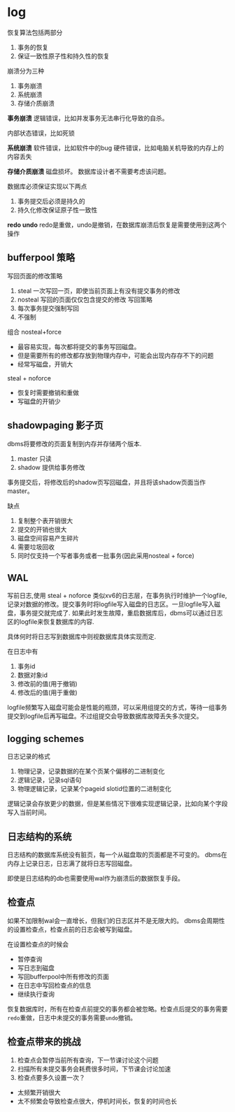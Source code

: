 # log
恢复算法包括两部分
1. 事务的恢复
2. 保证一致性原子性和持久性的恢复

崩溃分为三种
1. 事务崩溃
2. 系统崩溃
3. 存储介质崩溃

**事务崩溃**
逻辑错误，比如并发事务无法串行化导致的自杀。

内部状态错误，比如死锁

**系统崩溃**
软件错误，比如软件中的bug
硬件错误，比如电脑关机导致的内存上的内容丢失

**存储介质崩溃**
磁盘损坏。
数据库设计者不需要考虑该问题。

数据库必须保证实现以下两点
1. 事务提交后必须是持久的
2. 持久化修改保证原子性一致性

**redo undo**
redo是重做，undo是撤销，在数据库崩溃后恢复是需要使用到这两个操作

## bufferpool 策略
写回页面的修改策略
1. steal 一次写回一页，即使当前页面上有没有提交事务的修改
2. nosteal 写回的页面仅仅包含提交的修改
写回策略
1. 每次事务提交强制写回
2. 不强制

组合 nosteal+force
- 最容易实现，每次都将提交的事务写回磁盘。
- 但是需要所有的修改都存放到物理内存中，可能会出现内存存不下的问题
- 经常写磁盘，开销大

steal + noforce
- 恢复时需要撤销和重做
- 写磁盘的开销少


## shadowpaging 影子页
dbms将要修改的页面复制到内存并存储两个版本.
1. master 只读
2. shadow 提供给事务修改

事务提交后，将修改后的shadow页写回磁盘，并且将该shadow页面当作master。


缺点
1. 复制整个表开销很大
2. 提交的开销也很大
3. 磁盘空间容易产生碎片
4. 需要垃圾回收
5. 同时仅支持一个写者事务或者一批事务(因此采用nosteal + force)


## WAL
写前日志,使用 steal + noforce
类似xv6的日志层，在事务执行时维护一个logfile,记录对数据的修改。提交事务时将logfile写入磁盘的日志区。一旦logfile写入磁盘，事务提交就完成了. 如果此时发生故障，重启数据库后，dbms可以通过日志区的logfile来恢复数据库的内容.

具体何时将日志写到数据库中则视数据库具体实现而定.

在日志中有
1. 事务id
2. 数据对象id
3. 修改前的值(用于撤销)
4. 修改后的值(用于重做)


logfile频繁写入磁盘可能会是性能的瓶颈，可以采用组提交的方式，等待一组事务提交到logfile后再写磁盘。不过组提交会导致数据库故障丢失多次提交。


## logging schemes
日志记录的格式
1. 物理记录，记录数据的在某个页某个偏移的二进制变化
2. 逻辑记录，记录sql语句
3. 物理逻辑记录，记录某个pageid slotid位置的二进制变化


逻辑记录会存放更少的数据，但是某些情况下很难实现逻辑记录，比如向某个字段写入当前时间。

## 日志结构的系统
日志结构的数据库系统没有脏页，每一个从磁盘取的页面都是不可变的。
dbms在内存上记录日志，日志满了就将日志写回磁盘。

即使是日志结构的db也需要使用wal作为崩溃后的数据恢复手段。


## 检查点
如果不加限制wal会一直增长，但我们的日志区并不是无限大的。
dbms会周期性的设置检查点，检查点前的日志会被写到磁盘。

在设置检查点的时候会
- 暂停查询
- 写日志到磁盘
- 写回bufferpool中所有修改的页面
- 在日志中写回检查点的信息
- 继续执行查询


恢复数据库时，所有在检查点前提交的事务都会被忽略。检查点后提交的事务需要`redo`重做，日志中未提交的事务需要`undo`撤销。

## 检查点带来的挑战
1. 检查点会暂停当前所有查询，下一节课讨论这个问题
2. 扫描所有未提交事务会耗费很多时间，下节课会讨论加速
3. 检查点要多久设置一次？
  - 太频繁开销很大
  - 太不频繁会导致检查点很大，停机时间长，恢复的时间也长
